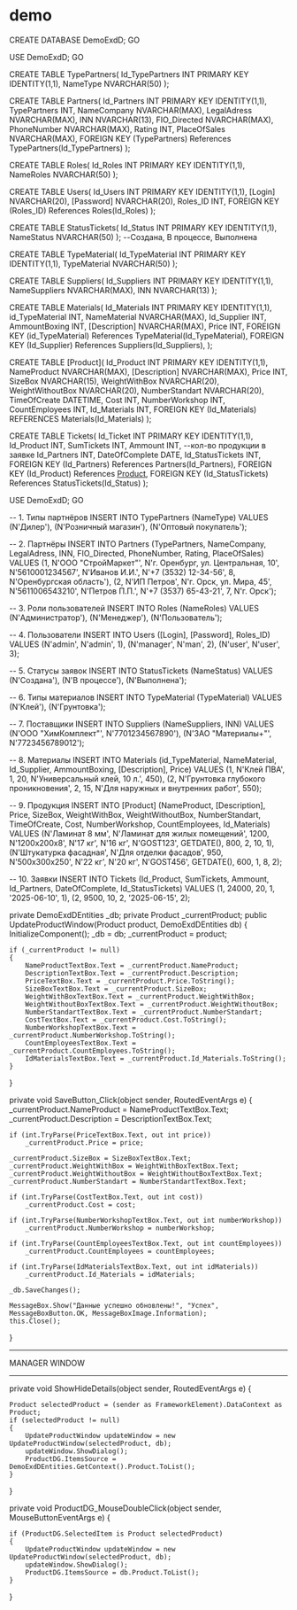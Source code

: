 # demo
CREATE DATABASE DemoExdD;
GO

USE DemoExdD;
GO

CREATE TABLE TypePartners(
Id_TypePartners INT PRIMARY KEY IDENTITY(1,1),
NameType NVARCHAR(50)
);

CREATE TABLE Partners(
Id_Partners INT PRIMARY KEY IDENTITY(1,1),
TypePartners INT,
NameCompany NVARCHAR(MAX),
LegalAdress NVARCHAR(MAX),
INN NVARCHAR(13),
FIO_Directed NVARCHAR(MAX),
PhoneNumber NVARCHAR(MAX),
Rating INT,
PlaceOfSales NVARCHAR(MAX),
FOREIGN KEY (TypePartners) References TypePartners(Id_TypePartners)
);

CREATE TABLE Roles(
Id_Roles INT PRIMARY KEY IDENTITY(1,1),
NameRoles NVARCHAR(50)
);

CREATE TABLE Users(
Id_Users INT PRIMARY KEY IDENTITY(1,1),
[Login] NVARCHAR(20),
[Password] NVARCHAR(20),
Roles_ID INT,
FOREIGN KEY (Roles_ID) References Roles(Id_Roles)
);

CREATE TABLE StatusTickets(
Id_Status INT PRIMARY KEY IDENTITY(1,1),
NameStatus NVARCHAR(50)
);
--Создана, В процессе, Выполнена

CREATE TABLE TypeMaterial(
Id_TypeMaterial INT PRIMARY KEY IDENTITY(1,1),
TypeMaterial NVARCHAR(50)
);

CREATE TABLE Suppliers(
Id_Suppliers INT PRIMARY KEY IDENTITY(1,1),
NameSuppliers NVARCHAR(MAX),
INN NVARCHAR(13)
);

CREATE TABLE Materials(
Id_Materials INT PRIMARY KEY IDENTITY(1,1),
id_TypeMaterial INT,
NameMaterial NVARCHAR(MAX),
Id_Supplier INT,
AmmountBoxing INT,
[Description] NVARCHAR(MAX),
Price INT,
FOREIGN KEY (id_TypeMaterial) References TypeMaterial(Id_TypeMaterial),
FOREIGN KEY (Id_Supplier) References Suppliers(Id_Suppliers),
);

CREATE TABLE [Product](
Id_Product INT PRIMARY KEY IDENTITY(1,1),
NameProduct NVARCHAR(MAX),
[Description] NVARCHAR(MAX),
Price INT,
SizeBox NVARCHAR(15),
WeightWithBox NVARCHAR(20), 
WeightWithoutBox NVARCHAR(20),
NumberStandart NVARCHAR(20),
TimeOfCreate DATETIME,
Cost INT,
NumberWorkshop INT,
CountEmployees INT,
Id_Materials INT,
FOREIGN KEY (Id_Materials) REFERENCES Materials(Id_Materials)
);


CREATE TABLE Tickets(
Id_Ticket INT PRIMARY KEY IDENTITY(1,1),
Id_Product INT,
SumTickets INT,
Ammount INT, --кол-во продукции в заявке
Id_Partners INT,
DateOfComplete DATE,
Id_StatusTickets INT,
FOREIGN KEY (Id_Partners) References Partners(Id_Partners),
FOREIGN KEY (Id_Product) References [Product](Id_Product),
FOREIGN KEY (Id_StatusTickets) References StatusTickets(Id_Status)
);


USE DemoExdD;
GO

-- 1. Типы партнёров
INSERT INTO TypePartners (NameType) VALUES
(N'Дилер'),
(N'Розничный магазин'),
(N'Оптовый покупатель');

-- 2. Партнёры
INSERT INTO Partners (TypePartners, NameCompany, LegalAdress, INN, FIO_Directed, PhoneNumber, Rating, PlaceOfSales) VALUES
(1, N'ООО "СтройМаркет"', N'г. Оренбург, ул. Центральная, 10', N'5610001234567', N'Иванов И.И.', N'+7 (3532) 12-34-56', 8, N'Оренбургская область'),
(2, N'ИП Петров', N'г. Орск, ул. Мира, 45', N'5611006543210', N'Петров П.П.', N'+7 (3537) 65-43-21', 7, N'г. Орск');

-- 3. Роли пользователей
INSERT INTO Roles (NameRoles) VALUES
(N'Администратор'),
(N'Менеджер'),
(N'Пользователь');

-- 4. Пользователи
INSERT INTO Users ([Login], [Password], Roles_ID) VALUES
(N'admin', N'admin', 1),
(N'manager', N'man', 2),
(N'user', N'user', 3);

-- 5. Статусы заявок
INSERT INTO StatusTickets (NameStatus) VALUES
(N'Создана'),
(N'В процессе'),
(N'Выполнена');

-- 6. Типы материалов
INSERT INTO TypeMaterial (TypeMaterial) VALUES
(N'Клей'),
(N'Грунтовка');

-- 7. Поставщики
INSERT INTO Suppliers (NameSuppliers, INN) VALUES
(N'ООО "ХимКомплект"', N'7701234567890'),
(N'ЗАО "Материалы+"', N'7723456789012');

-- 8. Материалы
INSERT INTO Materials (id_TypeMaterial, NameMaterial, Id_Supplier, AmmountBoxing, [Description], Price) VALUES
(1, N'Клей ПВА', 1, 20, N'Универсальный клей, 10 л.', 450),
(2, N'Грунтовка глубокого проникновения', 2, 15, N'Для наружных и внутренних работ', 550);

-- 9. Продукция
INSERT INTO [Product] (NameProduct, [Description], Price, SizeBox, WeightWithBox, WeightWithoutBox, NumberStandart, TimeOfCreate, Cost, NumberWorkshop, CountEmployees, Id_Materials) VALUES
(N'Ламинат 8 мм', N'Ламинат для жилых помещений', 1200, N'1200x200x8', N'17 кг', N'16 кг', N'GOST123', GETDATE(), 800, 2, 10, 1),
(N'Штукатурка фасадная', N'Для отделки фасадов', 950, N'500x300x250', N'22 кг', N'20 кг', N'GOST456', GETDATE(), 600, 1, 8, 2);

-- 10. Заявки
INSERT INTO Tickets (Id_Product, SumTickets, Ammount, Id_Partners, DateOfComplete, Id_StatusTickets) VALUES
(1, 24000, 20, 1, '2025-06-10', 1),
(2, 9500, 10, 2, '2025-06-15', 2);


private DemoExdDEntities _db;
private Product _currentProduct;
public UpdateProductWindow(Product product, DemoExdDEntities db)
{
    InitializeComponent();
    _db = db;
    _currentProduct = product;

    if (_currentProduct != null)
    {
        NameProductTextBox.Text = _currentProduct.NameProduct;
        DescriptionTextBox.Text = _currentProduct.Description;
        PriceTextBox.Text = _currentProduct.Price.ToString();
        SizeBoxTextBox.Text = _currentProduct.SizeBox;
        WeightWithBoxTextBox.Text = _currentProduct.WeightWithBox;
        WeightWithoutBoxTextBox.Text = _currentProduct.WeightWithoutBox;
        NumberStandartTextBox.Text = _currentProduct.NumberStandart;
        CostTextBox.Text = _currentProduct.Cost.ToString();
        NumberWorkshopTextBox.Text = _currentProduct.NumberWorkshop.ToString();
        CountEmployeesTextBox.Text = _currentProduct.CountEmployees.ToString();
        IdMaterialsTextBox.Text = _currentProduct.Id_Materials.ToString();
    }
}

private void SaveButton_Click(object sender, RoutedEventArgs e)
{
    _currentProduct.NameProduct = NameProductTextBox.Text;
    _currentProduct.Description = DescriptionTextBox.Text;

    if (int.TryParse(PriceTextBox.Text, out int price))
        _currentProduct.Price = price;

    _currentProduct.SizeBox = SizeBoxTextBox.Text;
    _currentProduct.WeightWithBox = WeightWithBoxTextBox.Text;
    _currentProduct.WeightWithoutBox = WeightWithoutBoxTextBox.Text;
    _currentProduct.NumberStandart = NumberStandartTextBox.Text;

    if (int.TryParse(CostTextBox.Text, out int cost))
        _currentProduct.Cost = cost;

    if (int.TryParse(NumberWorkshopTextBox.Text, out int numberWorkshop))
        _currentProduct.NumberWorkshop = numberWorkshop;

    if (int.TryParse(CountEmployeesTextBox.Text, out int countEmployees))
        _currentProduct.CountEmployees = countEmployees;

    if (int.TryParse(IdMaterialsTextBox.Text, out int idMaterials))
        _currentProduct.Id_Materials = idMaterials;

    _db.SaveChanges();

    MessageBox.Show("Данные успешно обновлены!", "Успех", MessageBoxButton.OK, MessageBoxImage.Information);
    this.Close();
}

___________________
MANAGER WINDOW
____________________
private void ShowHideDetails(object sender, RoutedEventArgs e)
{

    Product selectedProduct = (sender as FrameworkElement).DataContext as Product;
    if (selectedProduct != null)
    {
        UpdateProductWindow updateWindow = new UpdateProductWindow(selectedProduct, db);
        updateWindow.ShowDialog();
        ProductDG.ItemsSource = DemoExdDEntities.GetContext().Product.ToList();
    }
}

private void ProductDG_MouseDoubleClick(object sender, MouseButtonEventArgs e)
{

    if (ProductDG.SelectedItem is Product selectedProduct)
    {
        UpdateProductWindow updateWindow = new UpdateProductWindow(selectedProduct, db);
        updateWindow.ShowDialog();
        ProductDG.ItemsSource = db.Product.ToList();
    }
}
